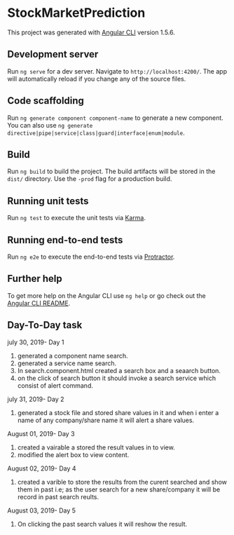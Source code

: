 # StockMarketPrediction

This project was generated with [Angular CLI](https://github.com/angular/angular-cli) version 1.5.6.

## Development server

Run `ng serve` for a dev server. Navigate to `http://localhost:4200/`. The app will automatically reload if you change any of the source files.

## Code scaffolding

Run `ng generate component component-name` to generate a new component. You can also use `ng generate directive|pipe|service|class|guard|interface|enum|module`.

## Build

Run `ng build` to build the project. The build artifacts will be stored in the `dist/` directory. Use the `-prod` flag for a production build.

## Running unit tests

Run `ng test` to execute the unit tests via [Karma](https://karma-runner.github.io).

## Running end-to-end tests

Run `ng e2e` to execute the end-to-end tests via [Protractor](http://www.protractortest.org/).

## Further help

To get more help on the Angular CLI use `ng help` or go check out the [Angular CLI README](https://github.com/angular/angular-cli/blob/master/README.md).

## Day-To-Day task
july 30, 2019- Day 1
1. generated a component name search.
2. generated a service name search.
3. In search.component.html created a search box and a seaarch button.
4. on the click of search button it should invoke a search service which consist of alert command.

july 31, 2019- Day 2
1. generated a stock file and stored share values in it and when i enter a name of any company/share name it will alert a share values.

August 01, 2019- Day 3
1. created a vairable a stored the result values in to view.
2. modified the alert box to view content.

August 02, 2019- Day 4
1. created a varible to store the results from the curent searched and show them in past i.e; as the user search for a new share/company it will be record in past search reults.

August 03, 2019- Day 5
1. On clicking the past search values it will reshow the result.
